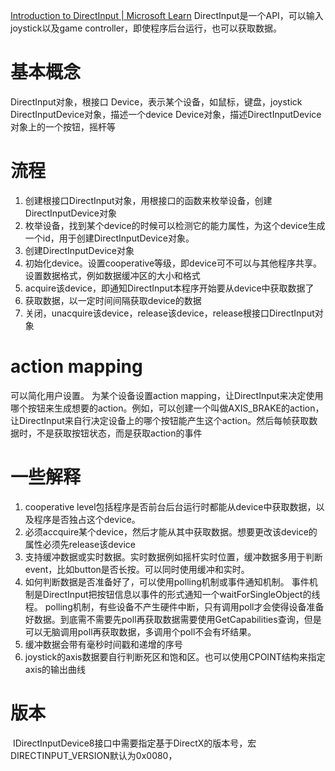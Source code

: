 [Introduction to DirectInput | Microsoft Learn](https://learn.microsoft.com/en-us/previous-versions/windows/desktop/ee418273(v=vs.85))
DirectInput是一个API，可以输入joystick以及game controller，即使程序后台运行，也可以获取数据。
# 基本概念
DirectInput对象，根接口
Device，表示某个设备，如鼠标，键盘，joystick
DirectInputDevice对象，描述一个device
Device对象，描述DirectInputDevice对象上的一个按钮，摇杆等
# 流程
1. 创建根接口DirectInput对象，用根接口的函数来枚举设备，创建DirectInputDevice对象
2. 枚举设备，找到某个device的时候可以检测它的能力属性，为这个device生成一个id，用于创建DirectInputDevice对象。
3. 创建DirectInputDevice对象
4. 初始化device。设置cooperative等级，即device可不可以与其他程序共享。设置数据格式，例如数据缓冲区的大小和格式
5. acquire该device，即通知DirectInput本程序开始要从device中获取数据了
6. 获取数据，以一定时间间隔获取device的数据
7. 关闭，unacquire该device，release该device，release根接口DirectInput对象
# action mapping
可以简化用户设置。
为某个设备设置action mapping，让DirectInput来决定使用哪个按钮来生成想要的action。例如，可以创建一个叫做AXIS_BRAKE的action，让DirectInput来自行决定设备上的哪个按钮能产生这个action。然后每帧获取数据时，不是获取按钮状态，而是获取action的事件
# 一些解释
1. cooperative level包括程序是否前台后台运行时都能从device中获取数据，以及程序是否独占这个device。
2. 必须accquire某个device，然后才能从其中获取数据。想要更改该device的属性必须先release该device
3. 支持缓冲数据或实时数据。实时数据例如摇杆实时位置，缓冲数据多用于判断event，比如button是否长按。可以同时使用缓冲和实时。
4. 如何判断数据是否准备好了，可以使用polling机制或事件通知机制。
    事件机制是DirectInput把按钮信息以事件的形式通知一个waitForSingleObject的线程。 
    polling机制，有些设备不产生硬件中断，只有调用poll才会使得设备准备好数据。到底需不需要先poll再获取数据需要使用GetCapabilities查询，但是可以无脑调用poll再获取数据，多调用个poll不会有坏结果。
1. 缓冲数据会带有毫秒时间戳和递增的序号
2. joystick的axis数据要自行判断死区和饱和区。也可以使用CPOINT结构来指定axis的输出曲线
# 版本
 IDirectInputDevice8接口中需要指定基于DirectX的版本号，宏DIRECTINPUT_VERSION默认为0x0080，